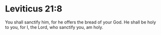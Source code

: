 # Leviticus 21:8

You shall sanctify him, for he offers the bread of your God. He shall be holy to you, for I, the Lord, who sanctify you, am holy.
